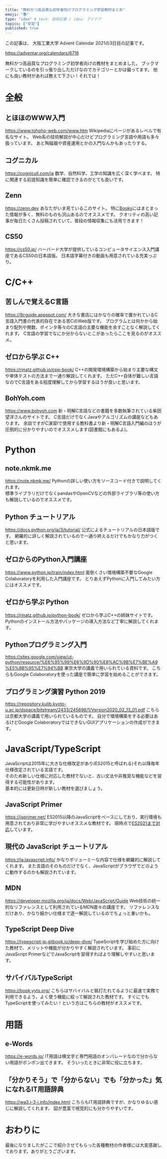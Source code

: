 ```yaml
---
title: "無料かつ高品質な初学者向けプログラミング学習教材まとめ"
emoji: "📚"
type: "idea" # tech: 技術記事 / idea: アイデア
topics: ["学習"]
published: true
---
```

この記事は、 大阪工業大学 Advent Calendar 2021の3日目の記事です。  

<https://adventar.org/calendars/6716>

無料かつ高品質なプログラミング初学者向けの教材をまとめました。
ブックマークしているのを引っ張り出しただけなのでカテゴリーとかは偏ってます。
他にも良い教材があれば教えて下さい！それでは！

# 全般

## とほほのWWW入門

<https://www.tohoho-web.com/www.htm>
Wikipediaにページがあるレベルで有名なサイト。
Web系の技術解説が中心だけどプログラミング言語や用語も多々扱っています。
あと陶磁器や資産運用とかの入門なんかもあったりする。

## コグニカル

<https://cognicull.com/ja>
数学、自然科学、工学の知識を広く深く学べます。
特に関連する前提知識を簡単に確認できるのがとても良いです。

## Zenn

<https://zenn.dev>
あなたがいま見ているこのサイト。
特に[Books](https://zenn.dev/books)にはまとまった情報が多く、無料のものも沢山あるのでオススメです。
クオリティの高い記事が毎日たくさん投稿されていて、普段の情報収集にも活用できます！

## CS50

<https://cs50.jp/>
ハーバード大学が提供しているコンピュータサイエンス入門講座であるCS50の日本語版。
日本語字幕付きの動画も用意されている充実っぷり。

# C/C++

## 苦しんで覚えるC言語

<https://9cguide.appspot.com/>
大きな書店にはかなりの確率で置かれているC言語入門書の代表的存在である苦CのWeb版です。
プログラムとは何かから始まり配列や関数、ポインタ等々のC言語の主要な機能を余すことなく解説してくれます。
C言語の学習でなにか分からないとこがあったらここを見るのがオススメ。

## ゼロから学ぶ C++

<https://rinatz.github.io/cpp-book/>
C++の開発環境構築から始まり主要な構文や単体テストの方法まで一通り解説してくれます。
ただC++自体が難しい言語なのでC言語をある程度理解してから学習するほうが良いと思います。

## BohYoh.com

<https://www.bohyoh.com>
新・明解C言語などの書籍を多数執筆されている柴田望洋さんのサイトです。
C言語だけでなくJavaやアルゴリズムの講座などもあります。
余談ですがC演習Ⅰで使用する教科書より新・明解C言語入門編のほうが圧倒的に分かりやすいのでオススメします(図書館にもあるよ)。

# Python

## note.nkmk.me

<https://note.nkmk.me/>
Pythonの詳しい使い方をソースコード付きで説明してくれます。  
標準ライブラリだけでなくpandasやOpenCVなどの外部ライブラリ等の使い方も解説しているのでオススメです。  

## Python チュートリアル

<https://docs.python.org/ja/3/tutorial/>
公式によるチュートリアルの日本語版です。
網羅的に詳しく解説されているので一通り終えるだけでもかなり力がつくと思います。

## ゼロからのPython入門講座

<https://www.python.jp/train/index.html>
面倒くさい環境構築不要なGoogle Colaboratoryを利用した入門講座です。
とりあえずPythonに入門してみたい方にはオススメです。

## ゼロから学ぶ Python

<https://rinatz.github.io/python-book/>
ゼロから学ぶC++の姉妹サイトです。
Pythonのインストール方法やパッケージの導入方法など丁寧に解説してくれます。

## Pythonプログラミング入門

<https://sites.google.com/view/ut-python/resource/%E6%95%99%E6%9D%90%E8%AC%9B%E7%BE%A9%E5%8B%95%E7%94%BB>
東京大学の講義で用いられている資料です。
こちらもGoogle Colaboratoryを使った講座で簡単に学習を始めることができます。

## プログラミング演習 Python 2019

<https://repository.kulib.kyoto-u.ac.jp/dspace/bitstream/2433/245698/1/Version2020_02_13_01.pdf>
こちらは京都大学の講義で用いられているものです。
自分で環境構築をする必要はあるけどGoogle ColaboratoryではできないGUIアプリケーションの作成ができます。

# JavaScript/TypeScript

JavaScriptは2015年に大きな仕様改定があり(ES2015と呼ばれる)それ以降毎年仕様改定されている言語です。  
そのため新しい仕様に対応した教材でないと、古い文法や非推奨な機能などを習得する可能性があります。  
基本的には更新日時が新しい教材を選びましょう。

## JavaScript Primer

<https://jsprimer.net/>
ES2015以降のJavaScriptをベースにしており、実行環境も用意されており非常に学びやすいオススメな教材です。
現時点で[ES2021まで対応](https://github.com/asciidwango/js-primer/issues/1220)しています。

## 現代の JavaScript チュートリアル

<https://ja.javascript.info/>
かなりボリューミーな内容で仕様を網羅的に解説してくれます。
また言語のそのものだけでなく、JavaScriptがブラウザでどのように動作するのかも解説されています。

## MDN

<https://developer.mozilla.org/ja/docs/Web/JavaScript/Guide>
Web技術の統一的なリファレンスとして利用されているMDN直々の講座です。
リファレンスなだけあり、かなり細かい仕様まで逐一解説しているのでちょっと重いかも。

## TypeScript Deep Dive

<https://typescript-jp.gitbook.io/deep-dive/>
TypeScriptを学び始めた方に向けた教材で、メリットや機能が分かりやすく解説されています。
事前にJavaScript PrimerなどでJavaScriptを習得すればより理解しやすいと思います。

## サバイバルTypeScript

<https://book.yyts.org/>
こちらはサバイバルと銘打たれてるように最速で実務で利用できるよう、よく使う機能に絞って解説された教材です。
すぐにでもTypeScriptを使ってみたい！という方はこちらの教材がオススメです。

# 用語

## e-Words

<https://e-words.jp/>
IT用語は横文字と専門用語のオンパレードなので分からない用語がポンポン出てきます。
そういったときに非常に役に立ちます。

## 「分かりそう」で「分からない」でも「分かった」気になれるIT用語辞典

<https://wa3.i-3-i.info/index.html>
こちらもIT用語辞典ですが、かなりゆるい感じに解説してくれます。
図が豊富で視覚的にも分かりやすいです。

# おわりに

最後になりましたがここで紹介させてもらった各種教材の作者様には大変感謝しております。ありがとうございます。
